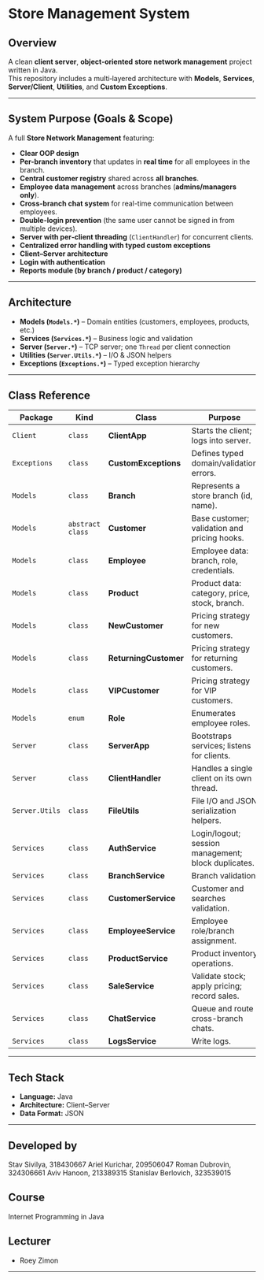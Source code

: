 # Store Management System


## Overview
A clean **client server**, **object‑oriented** **store network management** project written in Java.  
This repository includes a multi‑layered architecture with **Models**, **Services**, **Server/Client**, **Utilities**, and **Custom Exceptions**. 

---

## System Purpose (Goals & Scope)

A full **Store Network Management** featuring:

-  **Clear OOP design**
- **Per-branch inventory** that updates in **real time** for all employees in the branch.
- **Central customer registry** shared across **all branches**.
- **Employee data management** across branches (**admins/managers only**).
- **Cross-branch chat system** for real-time communication between employees.
- **Double-login prevention** (the same user cannot be signed in from multiple devices).
- **Server with per‑client threading** (`ClientHandler`) for concurrent clients.
- **Centralized error handling with typed custom exceptions**
- **Client–Server architecture** 
- **Login  with authentication**  
- **Reports module (by branch / product / category)**


---

##  Architecture
- **Models (`Models.*`)** – Domain entities (customers, employees, products, etc.)
- **Services (`Services.*`)** – Business logic and validation
- **Server (`Server.*`)** – TCP server; one `Thread` per client connection
- **Utilities (`Server.Utils.*`)** – I/O & JSON helpers
- **Exceptions (`Exceptions.*`)** – Typed exception hierarchy

---


##  Class Reference

| Package        | Kind             | Class                 | Purpose                                             |
|----------------|------------------|-----------------------|-----------------------------------------------------|
| `Client`       | `class`          | **ClientApp**         | Starts the client; logs into server.                |
| `Exceptions`   | `class`          | **CustomExceptions**  | Defines typed domain/validation errors.             |
| `Models`       | `class`          | **Branch**            | Represents a store branch (id, name).               |
| `Models`       | `abstract class` | **Customer**          | Base customer; validation and pricing hooks.        |
| `Models`       | `class`          | **Employee**          | Employee data: branch, role, credentials.           |
| `Models`       | `class`          | **Product**           | Product data: category, price, stock, branch.       |
| `Models`       | `class`          | **NewCustomer**       | Pricing strategy for new customers.                 |
| `Models`       | `class`          | **ReturningCustomer** | Pricing strategy for returning customers.           |
| `Models`       | `class`          | **VIPCustomer**       | Pricing strategy for VIP customers.                 |
| `Models`       | `enum`           | **Role**              | Enumerates employee roles.                          |
| `Server`       | `class`          | **ServerApp**         | Bootstraps services; listens for clients.           |
| `Server`       | `class`          | **ClientHandler**     | Handles a single client on its own thread.          |
| `Server.Utils` | `class`          | **FileUtils**         | File I/O and JSON serialization helpers.            |
| `Services`     | `class`          | **AuthService**       | Login/logout; session management; block duplicates. |
| `Services`     | `class`          | **BranchService**     | Branch validation                                   |
| `Services`     | `class`          | **CustomerService**   | Customer and searches validation.                   |
| `Services`     | `class`          | **EmployeeService**   | Employee role/branch assignment.                    |
| `Services`     | `class`          | **ProductService**    | Product inventory operations.                       |
| `Services`     | `class`          | **SaleService**       | Validate stock; apply pricing; record sales.        |
| `Services`     | `class`          | **ChatService**       | Queue and route cross-branch chats.                 |
| `Services`     | `class`          | **LogsService**       | Write logs.                                         |


---

##  Tech Stack

- **Language:** Java  
- **Architecture:** Client–Server  
- **Data Format:** JSON
---

## Developed by
Stav Sivilya, 318430667
Ariel Kurichar, 209506047
Roman Dubrovin, 324306661
Aviv Hanoon, 213389315
Stanislav Berlovich, 323539015

## Course
Internet Programming in Java

## Lecturer
- Roey Zimon
---